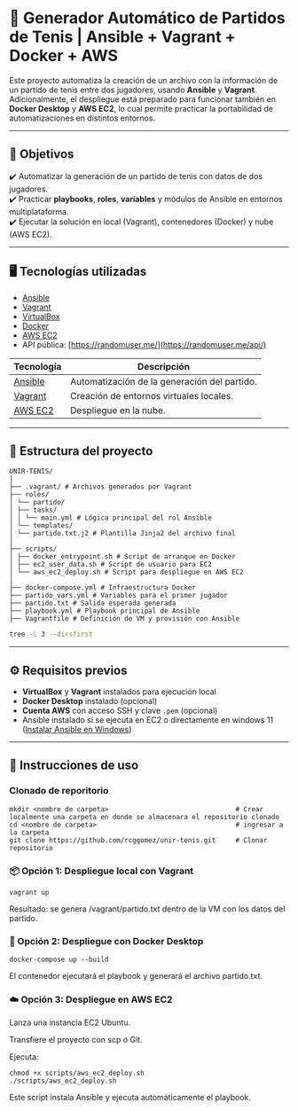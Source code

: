 # 🎾 Generador Automático de Partidos de Tenis | Ansible + Vagrant + Docker + AWS

Este proyecto automatiza la creación de un archivo con la información de un partido de tenis entre dos jugadores, usando **Ansible** y **Vagrant**. Adicionalmente, el despliegue está preparado para funcionar también en **Docker Desktop** y **AWS EC2**, lo cual permite practicar la portabilidad de automatizaciones en distintos entornos.

---

## 🎯 Objetivos  
✔️ Automatizar la generación de un partido de tenis con datos de dos jugadores.  
✔️ Practicar **playbooks**, **roles**, **variables** y módulos de Ansible en entornos multiplataforma.  
✔️ Ejecutar la solución en local (Vagrant), contenedores (Docker) y nube (AWS EC2). 

---

## 🖥️ Tecnologías utilizadas

- [Ansible](https://www.ansible.com/)
- [Vagrant](https://www.vagrantup.com/)
- [VirtualBox](https://www.virtualbox.org/)
- [Docker](https://www.docker.com/)
- [AWS EC2](https://aws.amazon.com/ec2/)
- API pública: [https://randomuser.me/](https://randomuser.me/api/)

| Tecnología | Descripción |  
|------------|-------------|  
| [Ansible](https://www.ansible.com/) | Automatización de la generación del partido. |  
| [Vagrant](https://www.vagrantup.com/) | Creación de entornos virtuales locales. |  
| [AWS EC2](https://aws.amazon.com/ec2/) | Despliegue en la nube. | 

---

## 📁 Estructura del proyecto
```
UNIR-TENIS/
│
├── .vagrant/ # Archivos generados por Vagrant
├── roles/
│ └── partido/
│ ├── tasks/
│ │ └── main.yml # Lógica principal del rol Ansible
│ └── templates/
│ └── partido.txt.j2 # Plantilla Jinja2 del archivo final
│
├── scripts/
│ ├── docker_entrypoint.sh # Script de arranque en Docker
│ ├── ec2_user_data.sh # Script de usuario para EC2
│ └── aws_ec2_deploy.sh # Script para despliegue en AWS EC2
│
├── docker-compose.yml # Infraestructura Docker
├── partido_vars.yml # Variables para el primer jugador
├── partido.txt # Salida esperada generada
├── playbook.yml # Playbook principal de Ansible
├── Vagrantfile # Definición de VM y provisión con Ansible

```
```bash
tree -L 3 --dirsfirst

```
---

## ⚙️ Requisitos previos

- **VirtualBox** y **Vagrant** instalados para ejecución local
- **Docker Desktop** instalado (opcional)
- **Cuenta AWS** con acceso SSH y clave `.pem` (opcional)
- Ansible instalado si se ejecuta en EC2 o directamente en windows 11 ([Instalar Ansible en Windows](https://github.com/rcggomez/unir-tenis/blob/41073608e0a1ed694261099166847dc4ea935dc6/Instalar%20Ansible%20en%20Windows.md))

---

## 🚀 Instrucciones de uso

### Clonado de reporitorio
```
mkdir <nombre de carpeta>                                # Crear localmente una carpeta en donde se almacenara el repositorio clonado
cd <nombre de carpeta>                                   # ingresar a la carpeta 
git clone https://github.com/rcggomez/unir-tenis.git     # Clonar repositorio
```

### 📦 Opción 1: Despliegue local con Vagrant

```
vagrant up
```
Resultado: se genera /vagrant/partido.txt dentro de la VM con los datos del partido.

### 🐳 Opción 2: Despliegue con Docker Desktop
```
docker-compose up --build
```
El contenedor ejecutará el playbook y generará el archivo partido.txt.

### ☁️ Opción 3: Despliegue en AWS EC2
Lanza una instancia EC2 Ubuntu.

Transfiere el proyecto con scp o Git.

Ejecuta:
```
chmod +x scripts/aws_ec2_deploy.sh
./scripts/aws_ec2_deploy.sh
```

Este script instala Ansible y ejecuta automáticamente el playbook.

